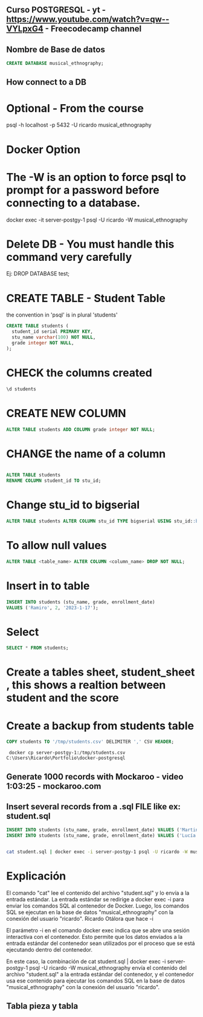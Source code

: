 ## Curso POSTGRESQL - yt - https://www.youtube.com/watch?v=qw--VYLpxG4 - Freecodecamp channel

## Nombre de Base de datos

```sql
CREATE DATABASE musical_ethnography;
```

## How connect to a DB

# Optional - From the course

psql -h localhost -p 5432 -U ricardo musical_ethnography

# Docker Option

# The -W is an option to force psql to prompt for a password before connecting to a database.

docker exec -it server-postgy-1 psql -U ricardo -W musical_ethnography

# Delete DB - You must handle this command very carefully

Ej: DROP DATABASE test;

# CREATE TABLE - Student Table

the convention in 'psql' is in plural 'students'

```sql
CREATE TABLE students (
  student_id serial PRIMARY KEY,
  stu_name varchar(100) NOT NULL,
  grade integer NOT NULL,
);
```

# CHECK the columns created

```sql
\d students

```

# CREATE NEW COLUMN

```sql
ALTER TABLE students ADD COLUMN grade integer NOT NULL;
```

# CHANGE the name of a column

```sql

ALTER TABLE students
RENAME COLUMN student_id TO stu_id;


```

# Change stu_id to bigserial

```sql
ALTER TABLE students ALTER COLUMN stu_id TYPE bigserial USING stu_id::bigserial;

```

# To allow null values

```sql
ALTER TABLE <table_name> ALTER COLUMN <column_name> DROP NOT NULL;
```

# Insert in to table

```sql
INSERT INTO students (stu_name, grade, enrollment_date)
VALUES ('Ramiro', 2, '2023-1-17');
```

# Select

```sql
SELECT * FROM students;
```

# Create a tables sheet, student_sheet , this shows a realtion between student and the score

# Create a backup from students table

```sql
COPY students TO '/tmp/students.csv' DELIMITER ',' CSV HEADER;
```

```
 docker cp server-postgy-1:/tmp/students.csv C:\Users\Ricardo\Portfolio\docker-postgresql
```

## Generate 1000 records with Mockaroo - video 1:03:25 - mockaroo.com

## Insert several records from a .sql FILE like ex: student.sql

```sql
INSERT INTO students (stu_name, grade, enrollment_date) VALUES ('Martin Rosero', 2, '2023-1-17');
INSERT INTO students (stu_name, grade, enrollment_date) VALUES ('Lucía Albarracín', 2, '2023-1-17');
```

```bash

cat student.sql | docker exec -i server-postgy-1 psql -U ricardo -W musical_ethnography
```

# Explicación

El comando "cat" lee el contenido del archivo "student.sql" y lo envía a la entrada estándar. La entrada estándar se redirige a docker exec -i para enviar los comandos SQL al contenedor de Docker. Luego, los comandos SQL se ejecutan en la base de datos "musical_ethnography" con la conexión del usuario "ricardo".
Ricardo Otálora
que hace -i

El parámetro -i en el comando docker exec indica que se abre una sesión interactiva con el contenedor. Esto permite que los datos enviados a la entrada estándar del contenedor sean utilizados por el proceso que se está ejecutando dentro del contenedor.

En este caso, la combinación de cat student.sql | docker exec -i server-postgy-1 psql -U ricardo -W musical_ethnography envía el contenido del archivo "student.sql" a la entrada estándar del contenedor, y el contenedor usa ese contenido para ejecutar los comandos SQL en la base de datos "musical_ethnography" con la conexión del usuario "ricardo".

## Tabla pieza y tabla

